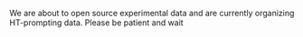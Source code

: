 We are about to open source experimental data and are currently organizing HT-prompting data. Please be patient and wait
